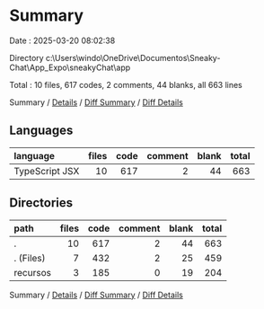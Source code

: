 # Summary

Date : 2025-03-20 08:02:38

Directory c:\\Users\\windo\\OneDrive\\Documentos\\Sneaky-Chat\\App_Expo\\sneakyChat\\app

Total : 10 files,  617 codes, 2 comments, 44 blanks, all 663 lines

Summary / [Details](details.md) / [Diff Summary](diff.md) / [Diff Details](diff-details.md)

## Languages
| language | files | code | comment | blank | total |
| :--- | ---: | ---: | ---: | ---: | ---: |
| TypeScript JSX | 10 | 617 | 2 | 44 | 663 |

## Directories
| path | files | code | comment | blank | total |
| :--- | ---: | ---: | ---: | ---: | ---: |
| . | 10 | 617 | 2 | 44 | 663 |
| . (Files) | 7 | 432 | 2 | 25 | 459 |
| recursos | 3 | 185 | 0 | 19 | 204 |

Summary / [Details](details.md) / [Diff Summary](diff.md) / [Diff Details](diff-details.md)